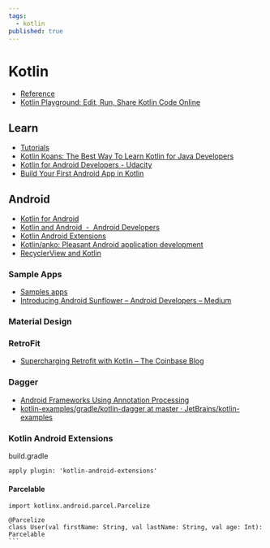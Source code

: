 ```yaml
---
tags:
  - kotlin
published: true
---
```


# Kotlin

* [Reference](https://kotlinlang.org/docs/reference/)
* [Kotlin Playground: Edit, Run, Share Kotlin Code Online](https://play.kotlinlang.org/)


## Learn

* [Tutorials](https://kotlinlang.org/docs/tutorials/)
* [Kotlin Koans: The Best Way To Learn Kotlin for Java Developers](https://play.kotlinlang.org/koans/overview)
* [Kotlin for Android Developers - Udacity](https://eu.udacity.com/course/kotlin-for-android-developers--ud888)
* [Build Your First Android App in Kotlin](https://codelabs.developers.google.com/codelabs/build-your-first-android-app-kotlin/index.html#0)

## Android

* [Kotlin for Android](https://kotlinlang.org/docs/reference/android-overview.html)
* [Kotlin and Android  -  Android Developers](https://developer.android.com/kotlin/)
* [Kotlin Android Extensions](https://kotlinlang.org/docs/tutorials/android-plugin.html)
* [Kotlin/anko: Pleasant Android application development](https://github.com/Kotlin/anko)
* [RecyclerView and Kotlin](https://medium.com/redso/trap-in-kotlin-android-extensions-d07be00759fa)


### Sample Apps

* [Samples apps](https://developer.android.com/samples/?language=kotlin)
* [Introducing Android Sunflower – Android Developers – Medium](https://medium.com/androiddevelopers/introducing-android-sunflower-e421b43fe0c2)


### Material Design

 

### RetroFit

* [Supercharging Retrofit with Kotlin – The Coinbase Blog](https://blog.coinbase.com/supercharging-retrofit-with-kotlin-f01096ad8aa7)

### Dagger

* [Android Frameworks Using Annotation Processing](https://kotlinlang.org/docs/tutorials/android-frameworks.html#dagger)
* [kotlin-examples/gradle/kotlin-dagger at master · JetBrains/kotlin-examples](https://github.com/JetBrains/kotlin-examples/tree/master/gradle/kotlin-dagger)

### Kotlin Android Extensions

build.gradle
```
apply plugin: 'kotlin-android-extensions'
```

#### Parcelable 

````
import kotlinx.android.parcel.Parcelize

@Parcelize
class User(val firstName: String, val lastName: String, val age: Int): Parcelable
```
